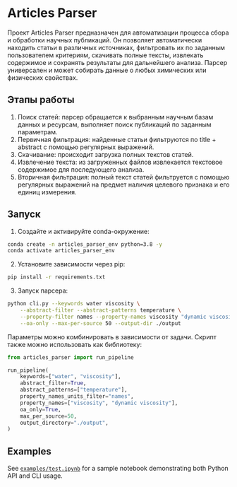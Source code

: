 # Articles Parser

Проект Articles Parser предназначен для автоматизации процесса сбора и обработки научных публикаций. Он позволяет автоматически находить статьи в различных источниках, фильтровать их по заданным пользователем критериям, скачивать полные тексты, извлекать содержимое и сохранять результаты для дальнейшего анализа. Парсер универсален и может собирать данные о любых химических или физических свойствах.

## Этапы работы

1. Поиск статей: парсер обращается к выбранным научным базам данных и ресурсам, выполняет поиск публикаций по заданным параметрам.
2. Первичная фильтрация: найденные статьи фильтруются по title + abstract с помощью регулярных выражений.
3. Скачивание: происходит загрузка полных текстов статей.
4. Извлечение текста: из загруженных файлов извлекается текстовое содержимое для последующего анализа.
5. Вторичная фильтрация: полный текст статей фильтруется с помощью регулярных выражений на предмет наличия целевого признака и его единиц измерения.


## Запуск

1. Создайте и активируйте conda-окружение:

```bash
conda create -n articles_parser_env python=3.8 -y
conda activate articles_parser_env
```


2. Установите зависимости через pip:

```bash
pip install -r requirements.txt
```

3. Запуск парсера:

```bash
python cli.py --keywords water viscosity \
    --abstract-filter --abstract-patterns temperature \
    --property-filter names --property-names viscosity "dynamic viscosity" \
    --oa-only --max-per-source 50 --output-dir ./output
```

Параметры можно комбинировать в зависимости от задачи. Скрипт также можно
использовать как библиотеку:

```python
from articles_parser import run_pipeline

run_pipeline(
    keywords=["water", "viscosity"],
    abstract_filter=True,
    abstract_patterns=["temperature"],
    property_names_units_filter="names",
    property_names=["viscosity", "dynamic viscosity"],
    oa_only=True,
    max_per_source=50,
    output_directory="./output",
)
```


## Examples

See [`examples/test.ipynb`](examples/test.ipynb) for a sample notebook demonstrating both Python API and CLI usage.
